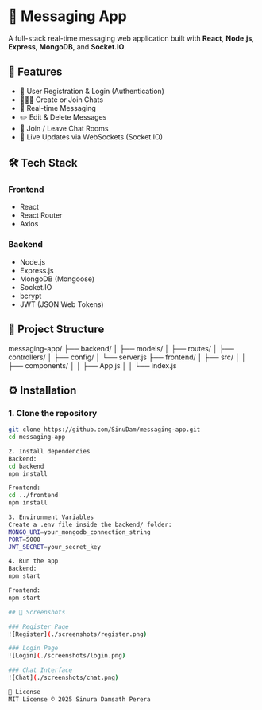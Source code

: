 # 💬 Messaging App

A full-stack real-time messaging web application built with **React**, **Node.js**, **Express**, **MongoDB**, and **Socket.IO**.

## 🚀 Features

- 🔐 User Registration & Login (Authentication)
- 🧑‍🤝‍🧑 Create or Join Chats
- 💬 Real-time Messaging
- ✏️ Edit & Delete Messages
- 🚪 Join / Leave Chat Rooms
- 📡 Live Updates via WebSockets (Socket.IO)

## 🛠️ Tech Stack

### Frontend
- React
- React Router
- Axios

### Backend
- Node.js
- Express.js
- MongoDB (Mongoose)
- Socket.IO
- bcrypt
- JWT (JSON Web Tokens)

## 📁 Project Structure
messaging-app/
├── backend/
│ ├── models/
│ ├── routes/
│ ├── controllers/
│ ├── config/
│ └── server.js
├── frontend/
│ ├── src/
│ │ ├── components/
│ │ ├── App.js
│ │ └── index.js


## ⚙️ Installation

### 1. Clone the repository
```bash
git clone https://github.com/SinuDam/messaging-app.git
cd messaging-app

2. Install dependencies
Backend:
cd backend
npm install

Frontend:
cd ../frontend
npm install

3. Environment Variables
Create a .env file inside the backend/ folder:
MONGO_URI=your_mongodb_connection_string
PORT=5000
JWT_SECRET=your_secret_key

4. Run the app
Backend:
npm start

Frontend:
npm start

## 📸 Screenshots

### Register Page
![Register](./screenshots/register.png)

### Login Page
![Login](./screenshots/login.png)

### Chat Interface
![Chat](./screenshots/chat.png)

📄 License
MIT License © 2025 Sinura Damsath Perera


